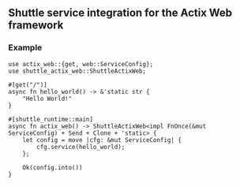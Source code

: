 ## Shuttle service integration for the Actix Web framework

### Example

```rust,no_run
use actix_web::{get, web::ServiceConfig};
use shuttle_actix_web::ShuttleActixWeb;

#[get("/")]
async fn hello_world() -> &'static str {
    "Hello World!"
}

#[shuttle_runtime::main]
async fn actix_web() -> ShuttleActixWeb<impl FnOnce(&mut ServiceConfig) + Send + Clone + 'static> {
    let config = move |cfg: &mut ServiceConfig| {
        cfg.service(hello_world);
    };

    Ok(config.into())
}
```
